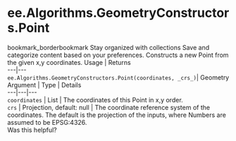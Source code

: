  
#  ee.Algorithms.GeometryConstructors.Point
bookmark_borderbookmark Stay organized with collections  Save and categorize content based on your preferences.
Constructs a new Point from the given x,y coordinates.
Usage | Returns  
---|---  
`ee.Algorithms.GeometryConstructors.Point(coordinates, _crs_)`|  Geometry  
Argument | Type | Details  
---|---|---  
`coordinates` | List | The coordinates of this Point in x,y order.  
`crs` | Projection, default: null | The coordinate reference system of the coordinates. The default is the projection of the inputs, where Numbers are assumed to be EPSG:4326.  
Was this helpful?
